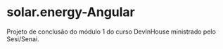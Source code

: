 # solar.energy-Angular
Projeto de conclusão do módulo 1 do curso DevInHouse ministrado pelo Sesi/Senai.
